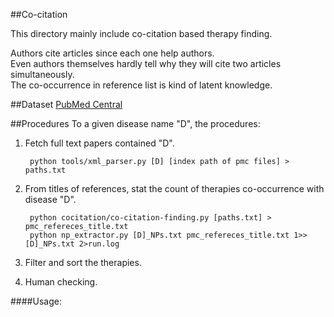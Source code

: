##Co-citation


This directory mainly include co-citation based therapy finding.


Authors cite articles since each one help authors.  
Even authors themselves hardly tell why they will cite two articles simultaneously.  
The co-occurrence in reference list is kind of latent knowledge. 

##Dataset
[PubMed Central](https://www.ncbi.nlm.nih.gov/pmc/)

##Procedures
To a given disease name "D", the procedures:

1. Fetch full text papers contained "D".
    
        python tools/xml_parser.py [D] [index path of pmc files] > paths.txt


2. From titles of references, stat the count of therapies co-occurrence with disease "D".

        python cocitation/co-citation-finding.py [paths.txt] > pmc_refereces_title.txt
        python np_extractor.py [D]_NPs.txt pmc_refereces_title.txt 1>>[D]_NPs.txt 2>run.log 


3. Filter and sort the therapies.

4. Human checking.


####Usage:


